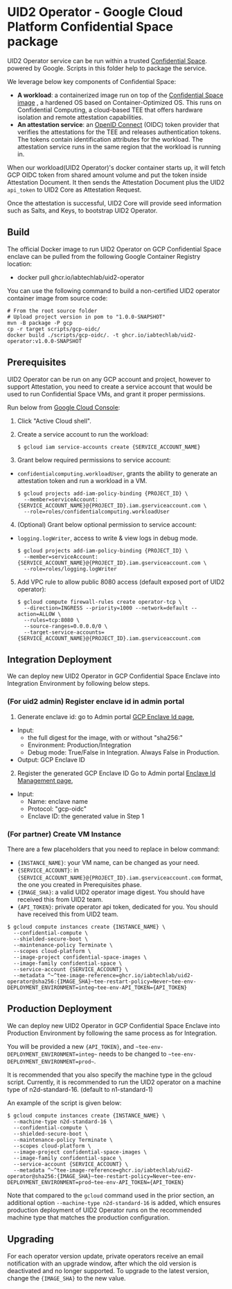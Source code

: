 # UID2 Operator - Google Cloud Platform Confidential Space package

UID2 Operator service can be run within a trusted
[Confidential Space](https://cloud.google.com/confidential-computing/confidential-vm/docs/about-cvm#confidential-space).
powered by Google.
Scripts in this folder help to package the service.

We leverage below key components of Confidential Space:
- **A workload**: a containerized image run on top of the 
[Confidential Space image](https://cloud.google.com/confidential-computing/confidential-vm/docs/work-with-confidential-space-images)
, a hardened OS based on Container-Optimized OS. This runs on Confidential Computing,
a cloud-based TEE that offers hardware isolation and remote attestation capabilities.
- **An attestation service**: an [OpenID Connect](https://developers.google.cn/identity/openid-connect/openid-connect) 
(OIDC) token provider that verifies the attestations for the TEE and releases authentication tokens.
The tokens contain identification attributes for the workload.
The attestation service runs in the same region that the workload is running in.

When our workload(UID2 Operator)'s docker container starts up, it will fetch GCP OIDC token from shared amount volume and 
put the token inside Attestation Document. It then sends the Attestation Document plus the UID2 `api_token` to
UID2 Core as Attestation Request.

Once the attestation is successful, UID2 Core will provide seed information such as Salts,
and Keys, to bootstrap UID2 Operator.

## Build

The official Docker image to run UID2 Operator on GCP Confidential Space enclave can be
pulled from the following Google Container Registry location:
- docker pull ghcr.io/iabtechlab/uid2-operator

You can use the following command to build a non-certified UID2 operator container image from source code:

```
# From the root source folder
# Upload project version in pom to "1.0.0-SNAPSHOT"
mvn -B package -P gcp 
cp -r target scripts/gcp-oidc/
docker build ./scripts/gcp-oidc/. -t ghcr.io/iabtechlab/uid2-operator:v1.0.0-SNAPSHOT
```

## Prerequisites

UID2 Operator can be run on any GCP account and project, however to support Attestation, you need to create a 
service account that would be used to run Confidential Space VMs, and grant it proper permissions.

Run below from [Google Cloud Console](https://console.cloud.google.com/):

1. Click "Active Cloud shell".

2. Create a service account to run the workload:
    ```
    $ gcloud iam service-accounts create {SERVICE_ACCOUNT_NAME}
    ```

3. Grant below required permissions to service account:
- `confidentialcomputing.workloadUser`, grants the ability to generate an attestation token and run a workload in a VM.
    ```
    $ gcloud projects add-iam-policy-binding {PROJECT_ID} \
      --member=serviceAccount:{SERVICE_ACCOUNT_NAME}@{PROJECT_ID}.iam.gserviceaccount.com \
      --role=roles/confidentialcomputing.workloadUser
    ```

4. (Optional) Grant below optional permission to service account:
- `logging.logWriter`, access to write & view logs in debug mode.
    ```
    $ gcloud projects add-iam-policy-binding {PROJECT_ID} \
      --member=serviceAccount:{SERVICE_ACCOUNT_NAME}@{PROJECT_ID}.iam.gserviceaccount.com \
      --role=roles/logging.logWriter
    ```
  
5. Add VPC rule to allow public 8080 access (default exposed port of UID2 operator):
    ```
    $ gcloud compute firewall-rules create operator-tcp \
      --direction=INGRESS --priority=1000 --network=default --action=ALLOW \
      --rules=tcp:8080 \
      --source-ranges=0.0.0.0/0 \
      --target-service-accounts={SERVICE_ACCOUNT_NAME}@{PROJECT_ID}.iam.gserviceaccount.com
    ```

## Integration Deployment

We can deploy new UID2 Operator in GCP Confidential Space Enclave into Integration Environment by following below steps.

### (For uid2 admin) Register enclave id in admin portal
1. Generate enclave id:  go to Admin portal [GCP Enclave Id page](https://admin-integ.uidapi.com/adm/enclave-gcp-v2.html),
- Input:
  - the full digest for the image, with or without "sha256:"
  - Environment: Production/Integration
  - Debug mode: True/False in Integration. Always False in Production.
 - Output: GCP Enclave ID
2. Register the generated GCP Enclave ID
Go to Admin portal [Enclave Id Management page](https://admin-integ.uidapi.com/adm/enclave-id.html),
 - Input:
   - Name: enclave name
   - Protocol: "gcp-oidc"
   - Enclave ID: the generated value in Step 1

### (For partner) Create VM Instance 
There are a few placeholders that you need to replace in below command:
 - `{INSTANCE_NAME}`: your VM name, can be changed as your need.
 - `{SERVICE_ACCOUNT}`: in `{SERVICE_ACCOUNT_NAME}@{PROJECT_ID}.iam.gserviceaccount.com` format, the one you created 
in Prerequisites phase.
 - `{IMAGE_SHA}`: a valid UID2 operator image digest. You should have received this from UID2 team.
 - `{API_TOKEN}`: private operator api token, dedicated for you. You should have received this from UID2 team.

```
$ gcloud compute instances create {INSTANCE_NAME} \
  --confidential-compute \
  --shielded-secure-boot \
  --maintenance-policy Terminate \
  --scopes cloud-platform \
  --image-project confidential-space-images \
  --image-family confidential-space \
  --service-account {SERVICE_ACCOUNT} \
  --metadata ^~^tee-image-reference=ghcr.io/iabtechlab/uid2-operator@sha256:{IMAGE_SHA}~tee-restart-policy=Never~tee-env-DEPLOYMENT_ENVIRONMENT=integ~tee-env-API_TOKEN={API_TOKEN}
```

## Production Deployment

We can deploy new UID2 Operator in GCP Confidential Space Enclave into Production Environment by following the same process as for
Integration.

You will be provided a new `{API_TOKEN}`, and `~tee-env-DEPLOYMENT_ENVIRONMENT=integ~` needs to be changed to
`~tee-env-DEPLOYMENT_ENVIRONMENT=prod~`.

It is recommended that you also specify the machine type in the gcloud script. Currently, it is recommended to run the
UID2 operator on a machine type of n2d-standard-16. (default to n1-standard-1)

An example of the script is given below:

```
$ gcloud compute instances create {INSTANCE_NAME} \
  --machine-type n2d-standard-16 \
  --confidential-compute \
  --shielded-secure-boot \
  --maintenance-policy Terminate \
  --scopes cloud-platform \
  --image-project confidential-space-images \
  --image-family confidential-space \
  --service-account {SERVICE_ACCOUNT} \
  --metadata ^~^tee-image-reference=ghcr.io/iabtechlab/uid2-operator@sha256:{IMAGE_SHA}~tee-restart-policy=Never~tee-env-DEPLOYMENT_ENVIRONMENT=prod~tee-env-API_TOKEN={API_TOKEN}
```

Note that compared to the `gcloud` command used in the prior section, an additional option
`--machine-type n2d-standard-16` is added, which ensures production deployment of UID2 Operator runs on
the recommended machine type that matches the production configuration.

## Upgrading

For each operator version update, private operators receive an email notification with an upgrade window, 
after which the old version is deactivated and no longer supported. 
To upgrade to the latest version, change the `{IMAGE_SHA}` to the new value.
